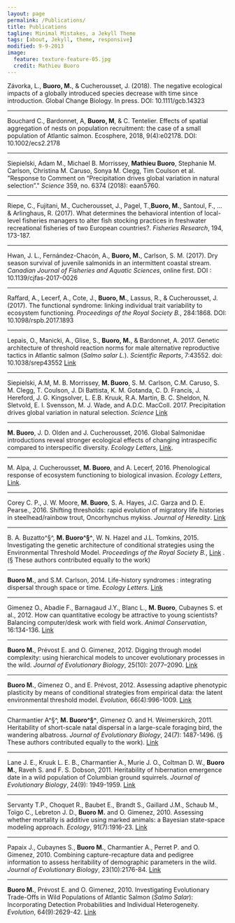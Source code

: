 ```yaml
---
layout: page
permalink: /Publications/
title: Publications
tagline: Minimal Mistakes, a Jekyll Theme
tags: [about, Jekyll, theme, responsive]
modified: 9-9-2013
image:
  feature: texture-feature-05.jpg
  credit: Mathieu Buoro
---
```



Závorka, L., **Buoro, M.**, & Cucherousset, J. (2018). The negative ecological impacts of a globally introduced species decrease with time since introduction. Global Change Biology. In press. DOI: 10.1111/gcb.14323

___

Bouchard C., Bardonnet, A, **Buoro, M**, & C. Tentelier. Effects of spatial aggregation of nests on population recruitment: the case of a small population of Atlantic salmon. Ecosphere, 2018, 9(4):e02178. DOI: 10.1002/ecs2.2178

___

Siepielski, Adam M., Michael B. Morrissey, **Mathieu Buoro**, Stephanie M. Carlson, Christina M. Caruso, Sonya M. Clegg, Tim Coulson et al. "Response to Comment on “Precipitation drives global variation in natural selection”." *Science* 359, no. 6374 (2018): eaan5760.

___

Riepe, C., Fujitani, M., Cucherousset, J., Pagel, T.,**Buoro, M.**, Santoul, F., ... & Arlinghaus, R. (2017). What determines the behavioral intention of local-level fisheries managers to alter fish stocking practices in freshwater recreational fisheries of two European countries?. *Fisheries Research*, 194, 173-187.

___

Hwan, J. L., Fernández-Chacón, A., **Buoro, M.**, Carlson, S. M. (2017). Dry season survival of juvenile salmonids in an intermittent coastal stream. *Canadian Journal of Fisheries and Aquatic Sciences*, online first. DOI : 10.1139/cjfas-2017-0026

___

Raffard, A., Lecerf, A., Cote, J., **Buoro, M.**, Lassus, R., & Cucherousset, J. (2017). The functional syndrome: linking individual trait variability to ecosystem functioning. *Proceedings of the Royal Society B.*, 284:1868. DOI: 10.1098/rspb.2017.1893

___

Lepais, O., Manicki, A., Glise, S., **Buoro, M.**, & Bardonnet, A. 2017. Genetic architecture of threshold reaction norms for male alternative reproductive tactics in Atlantic salmon (*Salmo salar L.*). *Scientific Reports*, 7:43552. doi:  10.1038/srep43552 [Link](http://www.nature.com/articles/srep43552) 

___


Siepielski, A.M, M. B. Morrissey, **M. Buoro**, S. M. Carlson, C.M. Caruso, S. M. Clegg, T. Coulson, J. Di Battista, K. M. Gotanda, C. D. Francis, J. Hereford, J. G. Kingsolver, L. E.B. Kruuk, R.A. Martin, B. C. Sheldon, N. Sletvold, E. I. Svensson, M. J. Wade, and A.D.C. MacColl. 2017. Precipitation drives global variation in natural selection. *Science* [Link](http://science.sciencemag.org/content/355/6328/959/tab-article-info)  


___


**M. Buoro**, J. D. Olden and J. Cucherousset, 2016. Global Salmonidae introductions reveal stronger ecological effects of changing intraspecific compared to interspecific diversity. *Ecology Letters*, [Link](http://onlinelibrary.wiley.com/doi/10.1111/ele.12673/full).  
 

___


M. Alpa, J. Cucherousset, **M. Buoro**, and A. Lecerf, 2016. Phenological response of ecosystem functioning to biological invasion. *Ecology Letters*, [Link](http://onlinelibrary.wiley.com/doi/10.1111/ele.12585/full).  

___

Corey C. P., J. W. Moore, **M. Buoro**, S. A. Hayes, J.C. Garza and D. E. Pearse., 2016. Shifting thresholds: rapid evolution of migratory life histories in steelhead/rainbow trout, Oncorhynchus mykiss. *Journal of Heredity*. [Link](http://jhered.oxfordjournals.org/content/107/1/51.abstract)  

___

B. A. Buzatto^§^, **M. Buoro^§^**, W. N. Hazel and J.L. Tomkins, 2015. Investigating the genetic architecture of conditional strategies using the Environmental Threshold Model. *Proceedings of the Royal Society B.*,  [Link](http://rspb.royalsocietypublishing.org/content/282/1821/20152075) . (§ These authors contributed equally to the work)

___

**Buoro M.**, and S.M. Carlson, 2014. Life-history syndromes : integrating dispersal through space or time. *Ecology Letters*.  [Link](http://onlinelibrary.wiley.com/doi/10.1111/ele.12275/abstract)  

___

Gimenez O., Abadie F., Barnagaud J.Y., Blanc L., **M. Buoro**, Cubaynes S. et al., 2012. How can quantitative ecology be attractive to young scientists? Balancing computer/desk work with field work. *Animal Conservation*, 16:134-136. [Link](http://onlinelibrary.wiley.com/doi/10.1111/j.1469-1795.2012.00597.x/abstract)  

___

**Buoro M.**, Prévost E. and O. Gimenez, 2012. Digging through model complexity: using hierarchical models to uncover evolutionary processes in the wild. *Journal of Evolutionary Biology*, 25(10): 2077–2090. [Link](http://onlinelibrary.wiley.com/doi/10.1111/j.1420-9101.2012.02590.x/abstract)  

___

**Buoro M.**, Gimenez O., and E. Prévost, 2012. Assessing adaptive phenotypic plasticity by means of conditional strategies from empirical data: the latent environmental threshold model. *Evolution*, 66(4):996-1009. [Link](http://onlinelibrary.wiley.com/doi/10.1111/j.1558-5646.2011.01484.x/abstract)  

___

Charmantier A^§^, **M. Buoro^§^**, Gimenez O. and H. Weimerskirch, 2011. Heritability of short-scale natal dispersal in a large-scale foraging bird, the wandering albatross. *Journal of Evolutionary Biology*, 24(7): 1487-1496. (§ These authors contributed equally to the work). [Link](http://onlinelibrary.wiley.com/doi/10.1111/j.1420-9101.2011.02281.x/abstract)  

___

Lane J. E., Kruuk L. E. B., Charmantier A., Murie J. O., Coltman D. W., **Buoro M.**, Raveh S. and F. S. Dobson, 2011. Heritability of hibernation emergence date in a wild population of Columbian ground squirrels.  *Journal of Evolutionary Biology*, 24(9): 1949-1959. [Link](http://onlinelibrary.wiley.com/doi/10.1111/j.1420-9101.2011.02334.x/abstract)  

___

Servanty T.P., Choquet R., Baubet E., Brandt S., Gaillard J.M., Schaub M., Toïgo C., Lebreton J. D., **Buoro M.** and O. Gimenez, 2010. Assessing whether mortality is additive using marked animals: a Bayesian state-space modeling approach. *Ecology*, 91(7):1916-23. [Link](http://www.esajournals.org/doi/abs/10.1890/09-1931.1)  

___

Papaix J., Cubaynes S., **Buoro M.**, Charmantier A., Perret P. and O. Gimenez, 2010. Combining capture-recapture data and pedigree information to assess heritability of demographic parameters in the wild. *Journal of Evolutionary Biology*, 23(10):2176-84. [Link](http://onlinelibrary.wiley.com/doi/10.1111/j.1420-9101.2010.02079.x/abstract)  

___

**Buoro M.**, Prévost E. and O. Gimenez, 2010. Investigating Evolutionary Trade-Offs in Wild Populations of Atlantic Salmon (*Salmo Salar*): Incorporating Detection Probabilities and Individual Heterogeneity. *Evolution*, 64(9):2629-42. [Link](http://onlinelibrary.wiley.com/doi/10.1111/j.1558-5646.2010.01029.x/abstract)  



